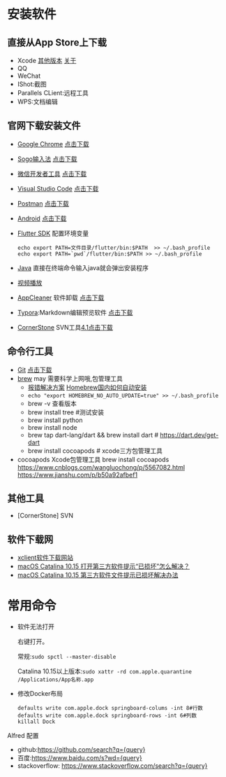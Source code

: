 # 安装软件
## 直接从App Store上下载
- Xcode [其他版本](https://developer.apple.com/download/more/) [关于](https://developer.apple.com/cn/support/xcode/)
- QQ 
- WeChat
- IShot:截图
- Parallels CLient:远程工具
- WPS:文档编辑


## 官网下载安装文件
- [Google Chrome](https://www.google.cn/intl/zh-CN/chrome/) [点击下载](https://dl.google.com/chrome/mac/stable/GGRO/googlechrome.dmg)
- [Sogo输入法](https://pinyin.sogou.com/mac/)  [点击下载](http://cdn2.ime.sogou.com/c01fa0af246155e5fb0820d7c1f277be/5ec9f88d/dl/index/1588947491/sogou_mac_58a.zip)
- [微信开发者工具](https://developers.weixin.qq.com/miniprogram/dev/devtools/download.html)  [点击下载](https://dldir1.qq.com/WechatWebDev/nightly/p-ae42ee2cde4d42ee80ac60b35f183a99/wechat_devtools_1.02.2004020.dmg)
- [Visual Studio Code](https://code.visualstudio.com)  [点击下载](https://vscode.cdn.azure.cn/stable/5763d909d5f12fe19f215cbfdd29a91c0fa9208a/VSCode-darwin-stable.zip)
- [Postman](https://www.postman.com/downloads/)  [点击下载](https://dl.pstmn.io/download/latest/osx)
- [Android](https://developer.android.google.cn/studio)  [点击下载](https://r3---sn-bvn0o-tpil.gvt1.com/edgedl/android/studio/install/3.6.3.0/android-studio-ide-192.6392135-mac.dmg?cms_redirect=yes&mh=9f&mip=119.33.194.221&mm=28&mn=sn-bvn0o-tpil&ms=nvh&mt=1590294792&mv=m&mvi=2&pl=19&shardbypass=yes)
- [Flutter SDK](https://flutter.dev/docs/development/tools/sdk/releases?tab=macos) 
	配置环境变量
	
	```shell
	echo export PATH=文件目录/flutter/bin:$PATH  >> ~/.bash_profile
	echo export PATH=`pwd`/flutter/bin:$PATH >> ~/.bash_profile
	```
- [Java](http://www.oracle.com/technetwork/java/javase/downloads) 直接在终端命令输入java就会弹出安装程序
- [视频播放](https://iina.io)
- [AppCleaner](http://freemacsoft.net/appcleaner/) 软件卸载 [点击下载](https://freemacsoft.net/downloads/AppCleaner_3.5.zip)
- [Typora](https://www.typora.io):Markdown编辑预览软件 [点击下载](https://freemacsoft.net/downloads/AppCleaner_3.5.zip)
- [CornerStone](https://xclient.info/search/s/svn/) SVN工具[4.1点击下载](http://u864.ch1-cucc-dd.tv002.com/down/dbb422373fa9e0077ec155c1a94b8fcf/Cornerstone_4.1_xclient.info.dmg?cts=wt-f-D119A33A194A221F9736c&ctp=119A33A194A221&ctt=1590328950&limit=1&spd=35000&ctk=dbb422373fa9e0077ec155c1a94b8fcf&chk=d2a500932d9e8bb25e63aba12065e47f-18115072&mtd=1)

## 命令行工具
- [Git](https://git-scm.com/download/mac) [点击下载](https://nchc.dl.sourceforge.net/project/git-osx-installer/git-2.15.0-intel-universal-mavericks.dmg)
- [brew](https://brew.sh) may 需要科学上网哦,包管理工具
	- [报错解决方案](https://www.zhihu.com/question/35928898?sort=created)   [Homebrew国内如何自动安装](https://zhuanlan.zhihu.com/p/111014448)
	- `echo "export HOMEBREW_NO_AUTO_UPDATE=true" >> ~/.bash_profile`
	- brew -v 查看版本
	- brew install tree #测试安装
	- brew install python  
	- brew install node
	- brew tap dart-lang/dart && brew install dart # https://dart.dev/get-dart
	- brew install cocoapods # xcode三方包管理工具
- cocoapods Xcode包管理工具
	brew install cocoapods
	https://www.cnblogs.com/wangluochong/p/5567082.html
	https://www.jianshu.com/p/b50a92afbef1

## 其他工具 
- [CornerStone] SVN 

## 软件下载网
- [xclient软件下载网站](https://xclient.info)
- [macOS Catalina 10.15 打开第三方软件提示“已损坏”怎么解决？](https://blog.csdn.net/mac666999/article/details/102683400)
- [macOS Catalina 10.15 第三方软件文件提示已损坏解决办法](https://blog.csdn.net/D_Y925224/article/details/102571444)

# 常用命令

- 软件无法打开

  右键打开。

  常规:`sudo spctl --master-disable`
  
  Catalina 10.15以上版本:`sudo xattr -rd com.apple.quarantine /Applications/App名称.app`

- 修改Docker布局

  ```shell
  defaults write com.apple.dock springboard-colums -int 8#行数
  defaults write com.apple.dock springboard-rows -int 6#列数
  killall Dock
  ```

  

  

Alfred 配置
- github:https://github.com/search?q={query}
- 百度:https://www.baidu.com/s?wd={query}
- stackoverflow: https://www.stackoverflow.com/search?q={query}